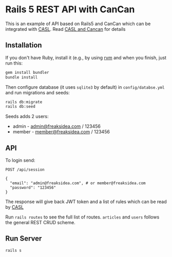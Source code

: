 # Rails 5 REST API with CanCan

This is an example of API based on Rails5 and CanCan which can be integrated with [CASL](https://github.com/stalniy/casl). Read [CASL and Cancan](https://medium.com/dailyjs/casl-and-cancan-permissions-sharing-between-ui-and-api-5f1fa8b4bec) for details 

## Installation

If you don't have Ruby, install it (e.g., by using [rvm](https://rvm.io/) and when you finish, just run this:

```sh
gem install bundler
bundle install
```

Then configure database (it uses `sqlite3` by default) in `config/databse.yml` and run migrations and seeds:

```sh
rails db:migrate
rails db:seed
```

Seeds adds 2 users:
* admin - admin@freaksidea.com / 123456
* member - member@freaksidea.com / 123456

## API

To login send:

```
POST /api/session

{
  "email": "admin@freaksidea.com", # or member@freaksidea.com
  "password": "123456"
}
```

The response will give back JWT token and a list of rules which can be read by [CASL](https://github.com/stalniy/casl)

Run `rails routes` to see the full list of routes. `articles` and `users` follows the general REST CRUD scheme.

## Run Server

```bash
rails s
```
